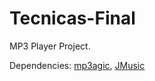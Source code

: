 # Tecnicas-Final

MP3 Player Project.

Dependencies:
[mp3agic](https://github.com/mpatric/mp3agic), [JMusic](https://github.com/rcasanovan/JMusic)
